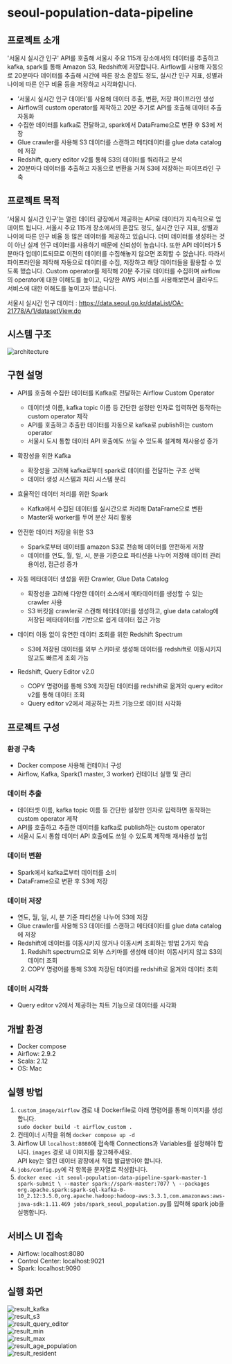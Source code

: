 # seoul-population-data-pipeline

## 프로젝트 소개

'서울시 실시간 인구' API를 호출해 서울시 주요 115개 장소에서의 데이터를 추출하고 kafka, spark를 통해 Amazon S3, Redshift에 저장합니다. Airflow를 사용해 자동으로 20분마다 데이터를 추출해 시간에 따른 장소 혼잡도 정도, 실시간 인구 지표, 성별과 나이에 따른 인구 비율 등을 저장하고 시각화합니다.

- ’서울시 실시간 인구 데이터’를 사용해 데이터 추출, 변환, 저장 파이프라인 생성
- Airflow의 custom operator를 제작하고 20분 주기로 API를 호출해 데이터 추출 자동화
- 수집한 데이터를 kafka로 전달하고, spark에서 DataFrame으로 변환 후 S3에 저장
- Glue crawler를 사용해 S3 데이터를 스캔하고 메타데이터를 glue data catalog에 저장
- Redshift, query editor v2를 통해 S3의 데이터를 쿼리하고 분석
- 20분마다 데이터를 추출하고 자동으로 변환을 거쳐  S3에 저장하는 파이프라인 구축

## 프로젝트 목적

‘서울시 실시간 인구’는 열린 데이터 광장에서 제공하는 API로 데이터가 지속적으로 업데이트 됩니다. 서울시 주요 115개 장소에서의 혼잡도 정도, 실시간 인구 지표, 성별과 나이에 따른 인구 비율 등 많은 데이터를 제공하고 있습니다. 더미 데이터를 생성하는 것이 아닌 실제 인구 데이터를 사용하기 때문에 신뢰성이 높습니다.
또한 API 데이터가 5분마다 업데이트되므로 이전의 데이터를 수집해놓지 않으면 조회할 수 없습니다. 따라서 파이프라인을 제작해 자동으로 데이터를 수집, 저장하고 해당 데이터들을 활용할 수 있도록 했습니다.
Custom operator를 제작해 20분 주기로 데이터를 수집하며 airflow의 operator에 대한 이해도를 높이고, 다양한 AWS 서비스를 사용해보면서 클라우드 서비스에 대한 이해도를 높이고자 했습니다.  

서울시 실시간 인구 데이터 : https://data.seoul.go.kr/dataList/OA-21778/A/1/datasetView.do

## 시스템 구조

![architecture](./images/architecture.png)

## 구현 설명

- API를 호출해 수집한 데이터를 Kafka로 전달하는 Airflow Custom Operator 
  - 데이터셋 이름, kafka topic 이름 등 간단한 설정만 인자로 입력하면 동작하는 custom operator 제작
  - API를 호출하고 추출한 데이터를 자동으로 kafka로 publish하는 custom operator
  - 서울시 도시 통합 데이터 API 호출에도 쓰일 수 있도록 설계해 재사용성 증가


- 확장성을 위한 Kafka
  - 확장성을 고려해 kafka로부터 spark로 데이터를 전달하는 구조 선택
  - 데이터 생성 시스템과 처리 시스템 분리


- 효율적인 데이터 처리를 위한 Spark
  - Kafka에서 수집된 데이터를 실시간으로 처리해 DataFrame으로 변환
  - Master와 worker를 두어 분산 처리 활용


- 안전한 데이터 저장을 위한 S3
  - Spark로부터 데이터를 amazon S3로 전송해 데이터를 안전하게 저장
  - 데이터를 연도, 월, 일, 시, 분을 기준으로 파티션을 나누어 저장해 데이터 관리 용이성, 접근성 증가


- 자동 메타데이터 생성을 위한 Crawler, Glue Data Catalog
  - 확장성을 고려해 다양한 데이터 소스에서 메타데이터를 생성할 수 있는 crawler 사용
  - S3 버킷을 crawler로 스캔해 메타데이터를 생성하고, glue data catalog에 저장된 메타데이터를 기반으로 쉽게 데이터 접근 가능
 

- 데이터 이동 없이 유연한 데이터 조회를 위한 Redshift Spectrum
  - S3에 저장된 데이터를 외부 스키마로 생성해 데이터를 redshift로 이동시키지 않고도 빠르게 조회 가능


- Redshift, Query Editor v2.0
  - COPY 명령어를 통해 S3에 저장된 데이터를 redshift로 옮겨와 query editor v2를 통해 데이터 조회
  - Query editor v2에서 제공하는 차트 기능으로 데이터 시각화

## 프로젝트 구성

### 환경 구축
- Docker compose 사용해 컨테이너 구성
- Airflow, Kafka, Spark(1 master, 3 worker) 컨테이너 실행 및 관리

### 데이터 추출
- 데이터셋 이름, kafka topic 이름 등 간단한 설정만 인자로 입력하면 동작하는 custom operator 제작
- API를 호출하고 추출한 데이터를 kafka로 publish하는 custom operator
- 서울시 도시 통합 데이터 API 호출에도 쓰일 수 있도록 제작해 재사용성 높임

### 데이터 변환
- Spark에서 kafka로부터 데이터를 소비
- DataFrame으로 변환 후 S3에 저장

### 데이터 저장
- 연도, 월, 일, 시, 분 기준 파티션을 나누어 S3에 저장
- Glue crawler를 사용해 S3 데이터를 스캔하고 메타데이터를 glue data catalog에 저장
- Redshift에 데이터를 이동시키지 않거나 이동시켜 조회하는 방법 2가지 학습 
  1. Redshift spectrum으로 외부 스키마를 생성해 데이터 이동시키지 않고 S3의 데이터 조회
  2. COPY 명령어를 통해 S3에 저장된 데이터를 redshift로 옮겨와 데이터 조회

### 데이터 시각화
- Query editor v2에서 제공하는 차트 기능으로 데이터를 시각화

## 개발 환경
- Docker compose
- Airflow: 2.9.2
- Scala: 2.12
- OS: Mac

## 실행 방법
1. `custom_image/airflow` 경로 내 Dockerfile로 아래 명령어를 통해 이미지를 생성합니다.  
`sudo docker build -t airflow_custom .`
2. 컨테이너 시작을 위해 `docker compose up -d`
3. Airflow UI `localhost:8080`에 접속해 Connections과 Variables를 설정해야 합니다. `images` 경로 내 이미지를 참고해주세요.  
API key는 열린 데이터 광장에서 직접 발급받아야 합니다.
4. `jobs/config.py`에 각 항목을 문자열로 작성합니다.
5. `docker exec -it seoul-population-data-pipeline-spark-master-1 spark-submit \
--master spark://spark-master:7077 \
--packages org.apache.spark:spark-sql-kafka-0-10_2.12:3.5.0,org.apache.hadoop:hadoop-aws:3.3.1,com.amazonaws:aws-java-sdk:1.11.469 jobs/spark_seoul_population.py`를 입력해 spark job을 실행합니다.

## 서비스 UI 접속
- Airflow: localhost:8080
- Control Center: localhost:9021
- Spark: localhost:9090

## 실행 화면
![result_kafka](./images/result_kafka.png)  
![result_s3](./images/result_s3.png)  
![result_query_editor](./images/result_query_editor.png)  
![result_min](./images/result_min.png)  
![result_max](./images/result_max.jpeg)  
![result_age_population](./images/result_age_population.png)  
![result_resident](./images/result_resident.png)
